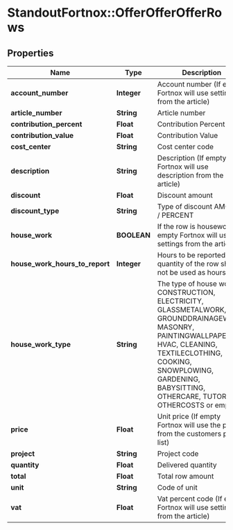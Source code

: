 # StandoutFortnox::OfferOfferOfferRows

## Properties
Name | Type | Description | Notes
------------ | ------------- | ------------- | -------------
**account_number** | **Integer** | Account number (If empty Fortnox will use settings from the article) | [optional] 
**article_number** | **String** | Article number | [optional] 
**contribution_percent** | **Float** | Contribution Percent | [optional] 
**contribution_value** | **Float** | Contribution Value | [optional] 
**cost_center** | **String** | Cost center code | [optional] 
**description** | **String** | Description (If empty Fortnox will use description from the article) | [optional] 
**discount** | **Float** | Discount amount | [optional] 
**discount_type** | **String** | Type of discount  AMOUNT / PERCENT | [optional] 
**house_work** | **BOOLEAN** | If the row is housework (If empty Fortnox will use settings from the article) | [optional] 
**house_work_hours_to_report** | **Integer** | Hours to be reported if the quantity of the row should not be used as hours. | [optional] 
**house_work_type** | **String** | The type of house work: CONSTRUCTION, ELECTRICITY, GLASSMETALWORK, GROUNDDRAINAGEWORK, MASONRY, PAINTINGWALLPAPERING, HVAC, CLEANING, TEXTILECLOTHING, COOKING, SNOWPLOWING, GARDENING, BABYSITTING, OTHERCARE, TUTORING, OTHERCOSTS or empty. | [optional] 
**price** | **Float** | Unit price (If empty Fortnox will use the price from the customers price list) | [optional] 
**project** | **String** | Project code | [optional] 
**quantity** | **Float** | Delivered quantity | [optional] 
**total** | **Float** | Total row amount | [optional] 
**unit** | **String** | Code of unit | [optional] 
**vat** | **Float** | Vat percent code (If empty Fortnox will use settings from the article) | [optional] 


